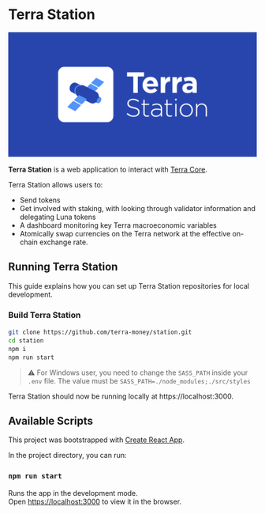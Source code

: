 # Terra Station

![Banner](Banner.png)

**Terra Station** is a web application to interact with [Terra Core](https://github.com/terra-money/core).

Terra Station allows users to:

- Send tokens
- Get involved with staking, with looking through validator information and delegating Luna tokens
- A dashboard monitoring key Terra macroeconomic variables
- Atomically swap currencies on the Terra network at the effective on-chain exchange rate.

## Running Terra Station

This guide explains how you can set up Terra Station repositories for local development.

### Build Terra Station

```sh
git clone https://github.com/terra-money/station.git
cd station
npm i
npm run start
```

> :warning: For Windows user, you need to change the `SASS_PATH` inside your `.env` file.
> The value must be `SASS_PATH=./node_modules;./src/styles`

Terra Station should now be running locally at https://localhost:3000.

## Available Scripts

This project was bootstrapped with [Create React App](https://create-react-app.dev/).

In the project directory, you can run:

### `npm run start`

Runs the app in the development mode.<br>
Open [https://localhost:3000](https://localhost:3000) to view it in the browser.
